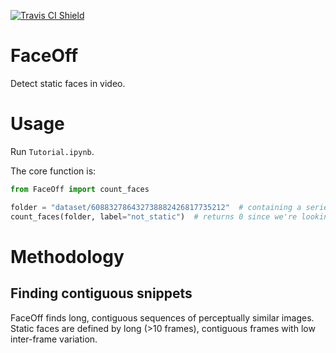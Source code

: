 [![Travis CI Shield](https://travis-ci.com/mynameisvinn/FaceDetector.svg?branch=master)](https://travis-ci.com/github/mynameisvinn/FaceDetector)

# FaceOff
Detect static faces in video.

# Usage
Run `Tutorial.ipynb`. 

The core function is:
```python
from FaceOff import count_faces

folder = "dataset/608832786432738882426817735212"  # containing a series of images of cropped faces
count_faces(folder, label="not_static")  # returns 0 since we're looking at non-static faces
```

# Methodology 
## Finding contiguous snippets
FaceOff finds long, contiguous sequences of perceptually similar images. Static faces are defined by long (>10 frames), contiguous frames with low inter-frame variation.